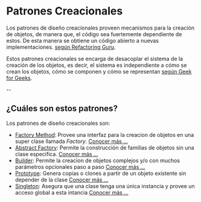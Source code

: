 # Patrones Creacionales

Los patrones de diseño creacionales proveen mecanismos para la creación de objetos, de manera que, el código sea fuertemente dependiente de estos. De esta manera se obtiene un código abierto a nuevas implementaciones. [según Refactoring  Guru](https://refactoring.guru/design-patterns/creational-patterns).

Estos patrones creacionales se encarga de desacoplar el sistema de la creación de los objetos, es decir, el sistema es independiente a cómo se crean los objetos, cómo se componen y cómo se representan [según Geek for Geeks](https://www.geeksforgeeks.org/system-design/software-design-patterns/#creational-design-patterns).

--

## ¿Cuáles son estos patrones?

Los patrones de diseño creacionales son:

- [Factory Method](factory-method/devgalop.learn.factory_method): Provee una interfaz para la creacion de objetos en una super clase llamada *Factory*. [Conocer más ...](factory-method/devgalop.learn.factory_method)
- [Abstract Factory](abstract-factory/devgalop.learn.abstract_factory): Permite la construcción de familias de objetos sin una clase especifica. [Conocer más ...](abstract-factory/devgalop.learn.abstract_factory)
- [Builder](builder/devgalop.learn.builder): Permite la creacion de objetos complejos y/o con muchos parámetros opcionales paso a paso [Conocer más ...](builder/devgalop.learn.builder)
- [Prototype](prototype/devgalop.learn.prototype): Genera copias o clones a partir de un objeto existente sin depender de la clase [Conocer más ...](prototype/devgalop.learn.prototype)
- [Singleton](singleton/devgalop.learn.singleton): Asegura que una clase tenga una única instancia y provee un acceso global a esta intancia [Conocer más ...](singleton/devgalop.learn.singleton)
